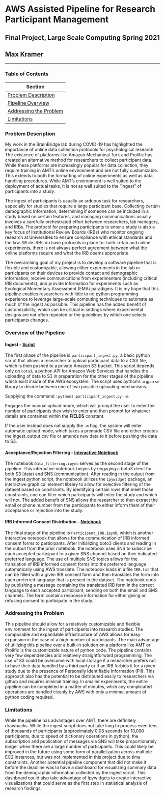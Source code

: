 # AWS Assisted Pipeline for Research Participant Management
## Final Project, Large Scale Computing Spring 2021
## Max Kramer
---

### Table of Contents

|Section|
|---|
|[Problem Description](#problem-description)|
|[Pipeline Overview](#pipeline-overview)|
|[Addressing the Problem](#addressing-the-problem)|
|[Limitations](#limitations)|


### Problem Description

My work in the BrainBridge lab during COVID-19 has highlighted the importance of online data collection protocols for psychological research. The existence of platforms like Amazon Mechanical Turk and Prolific has created an alternative method for researchers to collect participant data. While these platforms are increasingly popular for data collection, they require training in AMT’s online environment and are not fully customizable. This extends to both the formatting of online experiments as well as data handling procedures. While AMT’s environment is well suited to the deployment of actual tasks, it is not as well suited to the “ingest” of participants into a study. 

The ingest of participants is usually an arduous task for researchers, especially for studies that require a large participant base. Collecting certain demographic information, determining if someone can be included in a study based on certain features, and managing communications usually involves a carefully orchestrated effort between researchers, lab managers, and IRBs. The protocol for preparing participants to enter a study is also a key focus of Institutional Review Boards (IRBs) who monitor ongoing research at Universities to ensure compliance with ethical standards and the law. While IRBs do have protocols in place for both in-lab and online experiments, there is not always perfect agreement between what the online platforms require and what the IRB deems appropriate. 

The overarching goal of my project is to develop a software pipeline that is flexible and customizable, allowing either experiments in the lab or participants on their devices to provide contact and demographic information, receive communications from experimenters (including critical IRB documents), and provide information for experiments such as Ecological Momentary Assessment (EMA) paradigms. It is my hope that this pipeline enables researchers with little to no python programming experience to leverage large-scale computing techniques to automate as much of the ingest as possible. This pipeline has the added benefit of customizability, which can be critical in settings where experimental designs are not often repeated or the guidelines by which one selects participants changes.

### Overview of the Pipeline

#### Ingest - [Script](https://github.com/lsc4ss-s21/final-project-aws-participant-ingest-pipeline/blob/master/participant_ingest.py)

The first phase of the pipeline is `participant_ingest.py`, a basic python script that allows a researcher to upload participant data to a CSV file, which is then pushed to a private Amazon S3 bucket. This script depends only on `boto3`, a python API for Amazon Web Services that handles the uploading of data to S3 in preparation for the other stages of the pipeline which exist inside of the AWS ecosystem. The script uses python’s `argparse` library to decide between one of two possible uploading mechanisms.

Supplying the command : `python3 participant_ingest.py -m` 

Engages the manual upload mode, which will prompt the user to enter the number of participants they wish to enter and then prompt for whatever details are contained within the **FIELDS** constant.

If the user instead does not supply the `-m` flag, the system will enter automatic upload mode, which takes a premade CSV file and either creates the ingest_output.csv file or amends new data to it before pushing the data to S3. 

#### Acceptance/Rejection Filtering - [Interactive Notebook]()

The notebook `Data_filtering.ipynb` serves as the second stage of the pipeline. This interactive notebook begins by engaging a boto3 client for both S3 (data) and SNS (communication). After reading in the output from the ingest python script, the notebook utilizes the `Ipywidget` package, an interactive graphical element library to allow for selective filtering of the dataset based on constraints. By identifying certain rows that meet those constraints, one can filter which participants will enter the study and which will not. The added benefit of SNS allows the researcher to then extract the email or phone number from the participants to either inform them of their acceptance or rejection into the study. 

#### IRB Informed Consent Distribution - [Notebook](https://github.com/lsc4ss-s21/final-project-aws-participant-ingest-pipeline/blob/master/Participant_IRB.ipynb)

The final stage of the pipeline is `Participant_IRB.ipynb`, which is another interactive notebook that allows for the communication of IRB informed consent forms to participants. After initializing boto3 clients and reading in the output from the prior notebook, the notebook uses SNS to subscribe each accepted participant to a given SNS channel based on their indicated preferred language. The use of multiple SNS topics allows for the translation of IRB informed consent forms into the preferred language automatically using AWS translate. The notebook loads in a file `IRB.txt` that can be filled with a given IRB consent form and then translates the form into each preferred language that is present in the dataset. The notebook ends by publishing a message containing the translated IRB form in the correct language to each accepted participant, sending on both the email and SMS channels. The form contains response information for either giving or refusing consent to participate in the study. 

### Addressing the Problem

This pipeline should allow for a relatively customizable and flexible environment for the ingest of participants into research studies. The composable and expandable infrastructure of AWS allows for easy expansion in the case of a high number of participants. The main advantage of utilizing this pipeline over a built-in solution on a platform like AMT or Prolific is the customizable nature of python code. The pipeline contains very few dependencies and relatively straightforward programming. The use of S3 could be overcome with local storage if a researcher prefers not to have their data handled by a third party or if an IRB forbids it for a given study due to the presence of Personally Identifiable Information (PII). This approach also has the potential to be distributed easily to researchers via github and requires minimal training. In smaller experiments, the entire pipeline can be completed in a matter of minutes, while any complicated operations are handled cleanly by AWS with only a minimal amount of python coding required.

### Limitations 

While the pipeline has advantages over AMT, there are definitely drawbacks. While the ingest script does not take long to process even tens of thousands of participants (approximately 0.08 seconds for 10,000 participants, due to speed of dictionary operations in python), the subscription and publication of messages via SNS will take proportionately longer when there are a large number of participants. This could likely be improved in the future using some form of parallelization across multiple EC2 instances, but was not implemented in this project due to time constraints. Another potential pipeline component that did not make it before the deadline was to have a dashboard for visualizing summary data from the demographic information collected by the ingest script. This dashboard could also take advantage of Ipywidgets to create interactive visualizations that could serve as the first step in statistical analysis of research findings. 

